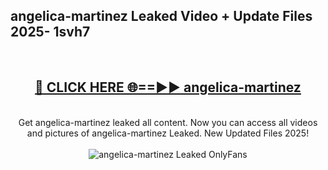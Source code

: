 <h2>angelica-martinez Leaked Video + Update Files 2025- 1svh7</h2>
<br>
<div align="center">
<h2><a href="https://libra.edu.pl?angelica-martinez" rel="nofollow">🔴 CLICK HERE 🌐==►► angelica-martinez</a></h2>
<br>
Get angelica-martinez leaked all content. Now you can access all videos and pictures of angelica-martinez Leaked. New Updated Files 2025!
<br>
<br>
<a href="https://libra.edu.pl?angelica-martinez" rel="nofollow" data-target="animated-image.originalLink"><img src="https://i.ibb.co.com/WyWwxjT/player-gif2.gif" alt="angelica-martinez Leaked OnlyFans" style="max-width: 100%; display: inline-block;" data-target="animated-image.originalImage"></a>
</div>
<br>